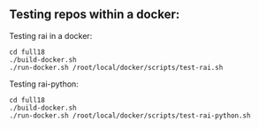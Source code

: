 ## Testing repos within a docker:

Testing rai in a docker:
```
cd full18
./build-docker.sh
./run-docker.sh /root/local/docker/scripts/test-rai.sh
```

Testing rai-python:
```
cd full18
./build-docker.sh
./run-docker.sh /root/local/docker/scripts/test-rai-python.sh
```
